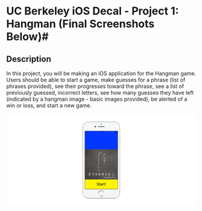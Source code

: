 # UC Berkeley iOS Decal - Project 1: Hangman (Final Screenshots Below)#

## Description ##
In this project, you will be making an iOS application for the Hangman game. Users should be able to start a game, make guesses for a phrase (list of phrases provided), see their progresses toward the phrase, see a list of previously guessed, incorrect letters, see how many guesses they have left (indicated by a hangman image - basic images provided), be alerted of a win or loss, and start a new game.

![alt text](/README-images/TitleScreen.png)
